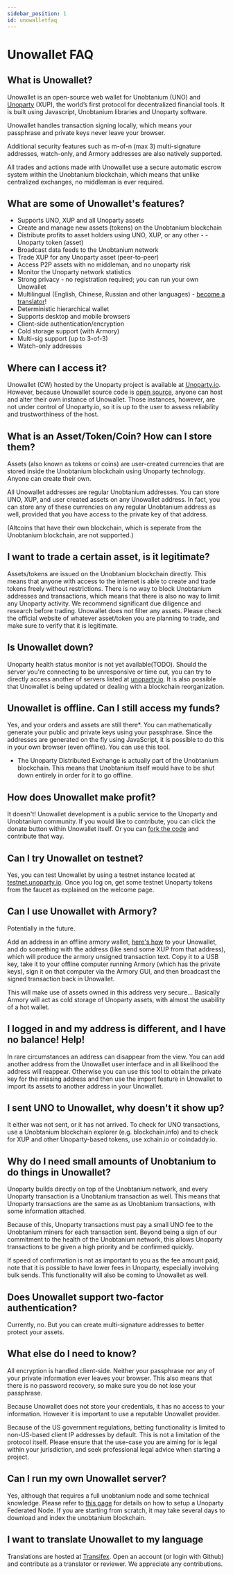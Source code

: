 ```yaml
---
sidebar_position: 1
id: unowalletfaq
---
```

# Unowallet FAQ

## What is Unowallet?
Unowallet is an open-source web wallet for Unobtanium (UNO) and [Unoparty](https://github.com/terhnt/) (XUP), the world’s first protocol for decentralized financial tools. It is built using Javascript, Unobtanium libraries and Unoparty software.

Unowallet handles transaction signing locally, which means your passphrase and private keys never leave your browser.

Additional security features such as m-of-n (max 3) multi-signature addresses, watch-only, and Armory addresses are also natively supported.

All trades and actions made with Unowallet use a secure automatic escrow system within the Unobtanium blockchain, which means that unlike centralized exchanges, no middleman is ever required.

## What are some of Unowallet's features?
- Supports UNO, XUP and all Unoparty assets
- Create and manage new assets (tokens) on the Unobtanium blockchain
- Distribute profits to asset holders using UNO, XUP, or any other - - Unoparty token (asset)
- Broadcast data feeds to the Unobtanium network
- Trade XUP for any Unoparty asset (peer-to-peer)
- Access P2P assets with no middleman, and no unoparty risk
- Monitor the Unoparty network statistics
- Strong privacy - no registration required; you can run your own Unowallet
- Multilingual (English, Chinese, Russian and other languages) - [become a translator](https://www.transifex.com/organization/counterparty/dashboard/counterwallet)!
- Deterministic hierarchical wallet
- Supports desktop and mobile browsers
- Client-side authentication/encryption
- Cold storage support (with Armory)
- Multi-sig support (up to 3-of-3)
- Watch-only addresses

## Where can I access it?
Unowallet (CW) hosted by the Unoparty project is available at [Unoparty.io](https://unoparty.io). However, because Unowallet source code is [open source](https://github.com/terhnt/unowallet), anyone can host and alter their own instance of Unowallet. Those instances, however, are not under control of Unoparty.io, so it is up to the user to assess reliability and trustworthiness of the host.

## What is an Asset/Token/Coin? How can I store them?
Assets (also known as tokens or coins) are user-created currencies that are stored inside the Unobtanium blockchain using Unoparty technology. Anyone can create their own.

All Unowallet addresses are regular Unobtanium addresses. You can store UNO, XUP, and user created assets on any Unowallet address. In fact, you can store any of these currencies on any regular Unobtanium address as well, provided that you have access to the private key of that address.

(Altcoins that have their own blockchain, which is seperate from the Unobtanium blockchain, are not supported.)

## I want to trade a certain asset, is it legitimate?
Assets/tokens are issued on the Unobtanium blockchain directly. This means that anyone with access to the internet is able to create and trade tokens freely without restrictions. There is no way to block Unobtanium addresses and transactions, which means that there is also no way to limit any Unoparty activity. We recommend significant due diligence and research before trading. Unowallet does not filter any assets. Please check the official website of whatever asset/token you are planning to trade, and make sure to verify that it is legitimate.

## Is Unowallet down?
Unoparty health status monitor is not yet available(TODO). Should the server you're connecting to be unresponsive or time out, you can try to directly access another of servers listed at [unoparty.io](https://unoparty.io). It is also possible that Unowallet is being updated or dealing with a blockchain reorganization.

## Unowallet is offline. Can I still access my funds?
Yes, and your orders and assets are still there*. You can mathematically generate your public and private keys using your passphrase. Since the addresses are generated on the fly using JavaScript, it is possible to do this in your own browser (even offline). You can use this tool.

- The Unoparty Distributed Exchange is actually part of the Unobtanium blockchain. This means that Unobtanium itself would have to be shut down entirely in order for it to go offline.

## How does Unowallet make profit?
It doesn't! Unowallet development is a public service to the Unoparty and Unobtanium community. If you would like to contribute, you can click the donate button within Unowallet itself. Or you can [fork the code](https://github.com/terhnt/unowallet) and contribute that way.

## Can I try Unowallet on testnet?
Yes, you can test Unowallet by using a testnet instance located at [testnet.unoparty.io](https://unoparty.io?testnet=1). Once you log on, get some testnet Unoparty tokens from the faucet as explained on the welcome page.

## Can I use Unowallet with Armory?
Potentially in the future.

Add an address in an offline armory wallet, [here's how](https://bitcoinarmory.com/about/using-our-wallet/) to your Unowallet, and do something with the address (like send some XUP from that address), which will produce the armory unsigned transaction text. Copy it to a USB key, take it to your offline computer running Armory (which has the private keys), sign it on that computer via the Armory GUI, and then broadcast the signed transaction back in Unowallet.

This will make use of assets owned in this address very secure... Basically Armory will act as cold storage of Unoparty assets, with almost the usability of a hot wallet.

## I logged in and my address is different, and I have no balance! Help!
In rare circumstances an address can disappear from the view. You can add another address from the Unowallet user interface and in all likelihood the address will reappear. Otherwise you can use this tool to obtain the private key for the missing address and then use the import feature in Unowallet to import its assets to another address in your Unowallet.

## I sent UNO to Unowallet, why doesn't it show up?
It either was not sent, or it has not arrived. To check for UNO transactions, use a Unobtanium blockchain explorer (e.g. blockchain.info) and to check for XUP and other Unoparty-based tokens, use xchain.io or coindaddy.io.

## Why do I need small amounts of Unobtanium to do things in Unowallet?
Unoparty builds directly on top of the Unobtanium network, and every Unoparty transaction is a Unobtanium transaction as well. This means that Unoparty transactions are the same as as Unobtanium transactions, with some information attached.

Because of this, Unoparty transactions must pay a small UNO fee to the Unobtanium miners for each transaction sent. Beyond being a sign of our commitment to the health of the Unobtanium network, this allows Unoparty transactions to be given a high priority and be confirmed quickly.

If speed of confirmation is not as important to you as the fee amount paid, note that it is possible to have lower fees in Unoparty, especially involving bulk sends. This functionality will also be coming to Unowallet as well.

## Does Unowallet support two-factor authentication?
Currently, no. But you can create multi-signature addresses to better protect your assets.

## What else do I need to know?
All encryption is handled client-side. Neither your passphrase nor any of your private information ever leaves your browser. This also means that there is no password recovery, so make sure you do not lose your passphrase.

Because Unowallet does not store your credentials, it has no access to your information. However it is important to use a reputable Unowallet provider.

Because of the US government regulations, betting functionality is limited to non-US-based client IP addresses by default. This is not a limitation of the protocol itself. Please ensure that the use-case you are aiming for is legal within your jurisdiction, and seek professional legal advice when starting a project.

## Can I run my own Unowallet server?
Yes, although that requires a full unobtanium node and some technical knowledge. Please refer to [this page](https:/TODO.com/advanced/federated-node/getting-started) for details on how to setup a Unoparty Federated Node. If you are starting from scratch, it may take several days to download and index the unobtanium blockchain.

## I want to translate Unowallet to my language
Translations are hosted at [Transifex](https://www.transifex.com/organization/counterparty/dashboard/counterwallet). Open an account (or login with Github) and contribute as a translator or reviewer. We appreciate any contributions.
